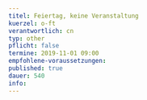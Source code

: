 ```yaml
---
titel: Feiertag, keine Veranstaltung 
kuerzel: o-ft
verantwortlich: cn
typ: other
pflicht: false
termine: 2019-11-01 09:00
empfohlene-voraussetzungen: 
published: true
dauer: 540
info:
---
```


